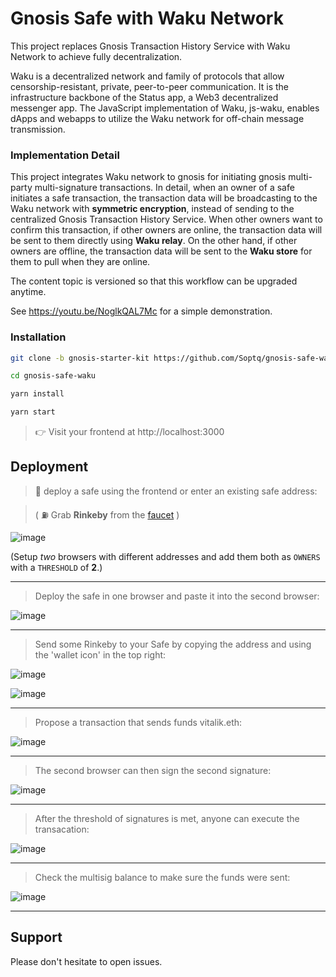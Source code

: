 # Gnosis Safe with Waku Network

This project replaces Gnosis Transaction History Service with Waku Network to achieve fully decentralization.

Waku is a decentralized network and family of protocols that allow censorship-resistant, private, peer-to-peer communication. It is the infrastructure backbone of the Status app, a Web3 decentralized messenger app. The JavaScript implementation of Waku, js-waku, enables dApps and webapps to utilize the Waku network for off-chain message transmission.

### Implementation Detail

This project integrates Waku network to gnosis for initiating gnosis multi-party multi-signature transactions. In detail, when an owner of a safe initiates a safe transaction, the transaction data will be broadcasting to the Waku network with **symmetric encryption**, instead of sending to the centralized Gnosis Transaction History Service. When other owners want to confirm this transaction, if other owners are online, the transaction data will be sent to them directly using **Waku relay**. On the other hand, if other owners are offline, the transaction data will be sent to the **Waku store** for them to pull when they are online.

The content topic is versioned so that this workflow can be upgraded anytime.

See https://youtu.be/NoglkQAL7Mc for a simple demonstration.

### Installation

```sh
git clone -b gnosis-starter-kit https://github.com/Soptq/gnosis-safe-waku.git gnosis-safe-waku

cd gnosis-safe-waku

yarn install

yarn start
```

> 👉 Visit your frontend at http://localhost:3000


## Deployment

> 📡 deploy a safe using the frontend or enter an existing safe address:

> ( ⛽️ Grab **Rinkeby** from the [faucet](https://faucet.rinkeby.io/) )

![image](https://imgur.com/m2aMqge.png)

(Setup *two* browsers with different addresses and add them both as `OWNERS` with a `THRESHOLD` of **2**.)

---

> Deploy the safe in one browser and paste it into the second browser:

![image](https://user-images.githubusercontent.com/2653167/130370279-34b5424f-f08a-4f76-8880-793c57d1b14b.png)

---

> Send some Rinkeby to your Safe by copying the address and using the 'wallet icon' in the top right:

![image](https://user-images.githubusercontent.com/2653167/130370297-0425ede2-846c-4d5e-b71a-4c3a6790ce77.png)

![image](https://user-images.githubusercontent.com/2653167/130370307-34763ae1-4b2a-466b-89cd-08b5751c72ba.png)

---

> Propose a transaction that sends funds vitalik.eth:

![image](https://user-images.githubusercontent.com/2653167/130370336-89288eeb-be94-49e1-8e39-eaf608002e40.png)


---

> The second browser can then sign the second signature:

![image](https://user-images.githubusercontent.com/2653167/130370374-0dc87367-ebff-4e4c-9820-c54ed1a9df95.png)


---

> After the threshold of signatures is met, anyone can execute the transacation:

![image](https://user-images.githubusercontent.com/2653167/130370390-5d083f06-178f-409f-9706-42498aed8cec.png)

---

> Check the multisig balance to make sure the funds were sent:

![image](https://user-images.githubusercontent.com/2653167/130370436-47eb5ef2-9e57-4539-af29-a4ee277214e7.png)


---


## Support

Please don't hesitate to open issues.
